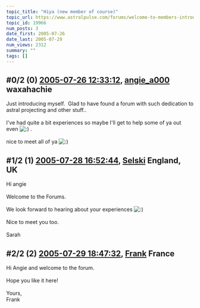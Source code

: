 ```yaml
---
topic_title: "Hiya (new member of course)"
topic_url: https://www.astralpulse.com/forums/welcome-to-members-introductions!/hiya-new-member-of-course
topic_id: 19966
num_posts: 3
date_first: 2005-07-26
date_last: 2005-07-29
num_views: 2312
summary: ""
tags: []
---
```


## \#0/2 (0) [2005-07-26 12:33:12](https://www.astralpulse.com/forums/index.php?msg=171313), [angie_a000](https://www.astralpulse.com/forums/profile/?u=9525) waxahachie ##
<section>
Just introducing myself.  Glad to have found a forum with such dedication to astral projecting and other stuff..
<br>
<br>
I've had quite a bit experiences so maybe I'll get to help some of ya out even
<img alt=":)" class="smiley" src="https://www.astralpulse.com/forums/Smileys/fugue/smiley.png" title="Smiley"/>
.
<br>
<br>
nice to meet all of ya
<img alt=":)" class="smiley" src="https://www.astralpulse.com/forums/Smileys/fugue/smiley.png" title="Smiley"/>
</section>

## \#1/2 (1) [2005-07-28 16:52:44](https://www.astralpulse.com/forums/index.php?msg=171525), [Selski](https://www.astralpulse.com/forums/profile/?u=6012) England, UK ##
<section>
Hi angie
<br>
<br>
Welcome to the Forums.
<br>
<br>
We look forward to hearing about your experiences
<img alt=":)" class="smiley" src="https://www.astralpulse.com/forums/Smileys/fugue/smiley.png" title="Smiley"/>
<br>
<br>
Nice to meet you too.
<br>
<br>
Sarah
</section>

## \#2/2 (2) [2005-07-29 18:47:32](https://www.astralpulse.com/forums/index.php?msg=171595), [Frank](https://www.astralpulse.com/forums/profile/?u=359) France ##
<section>
Hi Angie and welcome to the forum.
<br>
<br>
Hope you like it here!
<br>
<br>
Yours,
<br>
Frank
</section>